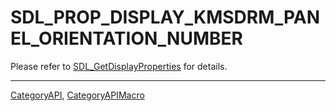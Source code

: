 # SDL_PROP_DISPLAY_KMSDRM_PANEL_ORIENTATION_NUMBER

Please refer to [SDL_GetDisplayProperties](SDL_GetDisplayProperties) for details.

----
[CategoryAPI](CategoryAPI), [CategoryAPIMacro](CategoryAPIMacro)

